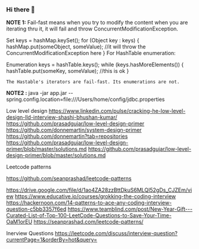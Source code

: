 ### Hi there 👋

<!--
**Rajdeep1234/Rajdeep1234** is a ✨ _special_ ✨ repository because its `README.md` (this file) appears on your GitHub profile.

Here are some ideas to get you started:

- 🔭 I’m currently working on ...leetcode
- 🌱 I’m currently learning ...system design / concurrency
- 👯 I’m looking to collaborate on ... 
- 🤔 I’m looking for help with ...
- 💬 Ask me about ...
- 📫 How to reach me: ...
- 😄 Pronouns: ...
- ⚡ Fun fact: ...
-->
**NOTE 1:**
Fail-fast means when you try to modify the content when you are iterating thru it, it will fail and throw ConcurrentModificationException.

Set keys = hashMap.keySet();
for (Object key : keys) {
    hashMap.put(someObject, someValue); //it will throw the ConcurrentModificationException here
} 
For HashTable enumeration:

 Enumeration keys = hashTable.keys();
 while (keys.hasMoreElements()) {
          hashTable.put(someKey, someValue);  //this is ok
    }
    
    The Hastable's iterators are fail-fast. Its enumerations are not. 
**NOTE2 :**
java -jar app.jar --spring.config.location=file:///Users/home/config/jdbc.properties

Low level design
https://www.linkedin.com/pulse/cracking-he-low-level-design-lld-interview-shashi-bhushan-kumar/
https://github.com/prasadgujar/low-level-design-primer
https://github.com/donnemartin/system-design-primer
https://github.com/donnemartin?tab=repositories
https://github.com/prasadgujar/low-level-design-primer/blob/master/solutions.md
https://github.com/prasadgujar/low-level-design-primer/blob/master/solutions.md

Leetcode patterns

https://github.com/seanprashad/leetcode-patterns

https://drive.google.com/file/d/1ao4ZA28zzBttDkuS6MLQI52gDs_CJZEm/view
https://www.educative.io/courses/grokking-the-coding-interview
https://hackernoon.com/14-patterns-to-ace-any-coding-interview-question-c5bb3357f6ed
https://www.teamblind.com/post/New-Year-Gift---Curated-List-of-Top-100-LeetCode-Questions-to-Save-Your-Time-OaM1orEU
https://seanprashad.com/leetcode-patterns/

Inerview Questions
https://leetcode.com/discuss/interview-question?currentPage=1&orderBy=hot&query=

